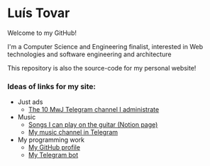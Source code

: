 # Luís Tovar

Welcome to my GitHub!

I'm a Computer Science and Engineering finalist, interested in Web technologies and software engineering and
architecture

This repository is also the source-code for my personal website!

### Ideas of links for my site:

+ Just ads
    + [The 10 MwJ Telegram channel I administrate](https://t.me/dezmincomjesus)
+ Music
    + [Songs I can play on the guitar (Notion page)](https://www.notion.so/luistovar/fc13d8eceb2b463cb4e0f5ababc3b374?v=ddbb81925c44495e91fdb4496e8f8ea6)
    + [My music channel in Telegram](https://t.me/soundedbetterinmyhead)
+ My programming work
    + [My GitHub profile](https://github.com/LuisTovar0)
    + [My Telegram bot](https://t.me/dez_mcj_bot)
